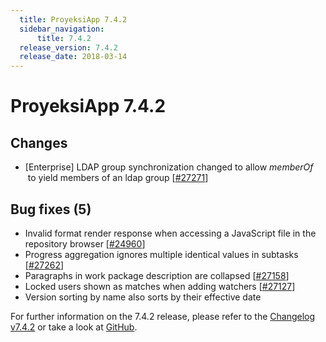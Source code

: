 ```yaml
---
  title: ProyeksiApp 7.4.2
  sidebar_navigation:
      title: 7.4.2
  release_version: 7.4.2
  release_date: 2018-03-14
---
```



# ProyeksiApp 7.4.2

## Changes

  - \[Enterprise\] LDAP group synchronization changed to
    allow *memberOf*  to yield members of an ldap group
    \[[\#](https://community.openproject.com/work_packages/24960 "In repository module (SVN) when clicking on a .js file representation is incorrect")[27271](https://community.openproject.com/wp/27271 "LDAP group synchronization with memberOf filter")\]

## Bug fixes (5)

  - Invalid format render response when accessing a JavaScript file in
    the repository browser
    \[[\#24960](https://community.openproject.com/work_packages/24960 "In repository module (SVN) when clicking on a .js file representation is incorrect")\]
  - Progress aggregation ignores multiple identical values in subtasks
    \[[\#27262](https://community.openproject.com/wp/27262)\]
  - Paragraphs in work package description are collapsed
    \[[\#27158](https://community.openproject.com/wp/27158)\]
  - Locked users shown as matches when adding watchers
    \[[\#27127](https://community.openproject.com/wp/27127)\]
  - <span class="explanatory-dictionary-highlight" data-definition="explanatory-dictionary-definition-10">Version</span>
    sorting by name also sorts by their effective date

For further information on the 7.4.2 release, please refer to
the [Changelog
v7.4.2](https://community.openproject.com/versions/857) or take a look
at [GitHub](https://github.com/opf/openproject/tree/v7.4.2).


